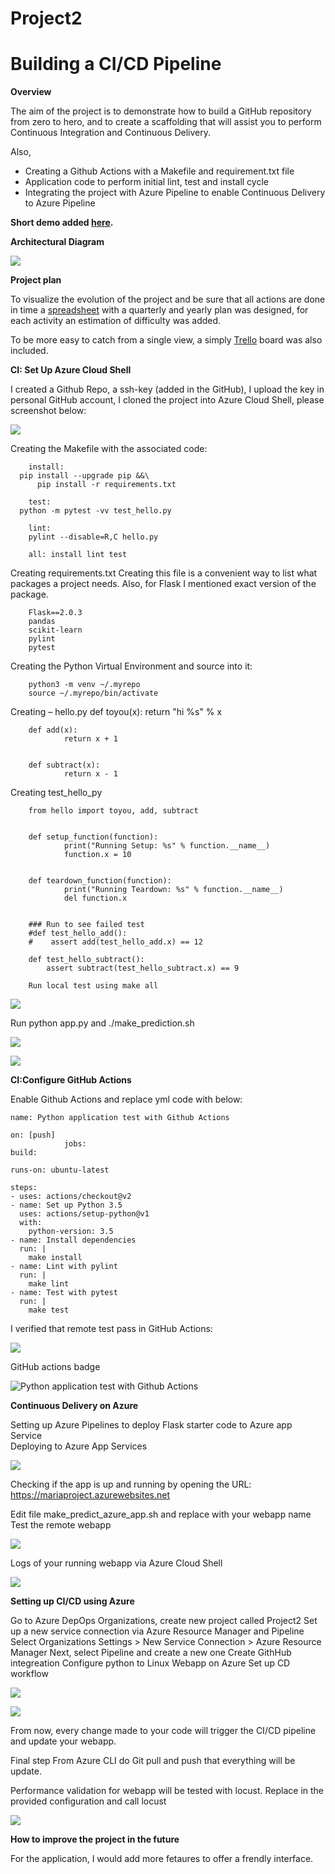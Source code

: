 # Project2

# Building a CI/CD Pipeline

**Overview**

The aim of the project is to demonstrate how to build a GitHub repository from zero to hero, and to create a scaffolding that will assist you to perform 
Continuous Integration and Continuous Delivery.

Also, 
-	Creating a Github Actions with a Makefile and requirement.txt file
-	Application code to perform initial lint, test and install cycle
-	Integrating the project with Azure Pipeline to enable Continuous Delivery to Azure Pipeline

**Short demo added [here](https://uptro29158-my.sharepoint.com/:v:/g/personal/maria_miculescu_student_upt_ro/EU8oGQkB61FDnZGdcy8OAwsBe7xwOEKZhrYTFffr7hNuIg?e=3kzGWH).**

**Architectural Diagram**

![](/images/digram%20flow.png)

**Project plan**

To visualize the evolution of the project and be sure that all actions are done in time a [spreadsheet](https://uptro29158-my.sharepoint.com/:x:/g/personal/maria_miculescu_student_upt_ro/Eb_MAS5xkxZCsWX8-zZwyaEBbg9Dmb4btCEexF_CxqgbOw?e=Nd0z1W) with a quarterly and yearly plan was designed, 
for each activity an estimation of difficulty was added. 

To be more easy to catch from a single view, a simply [Trello](https://trello.com/b/D0sgyFv7/project2) board was also included. 

**CI: Set Up Azure Cloud Shell**

I created a Github Repo, a ssh-key (added in the GitHub), I upload the key in personal GitHub account, 
I cloned the project into Azure Cloud Shell, please screenshot below:

![](/images/project%20cloned%20into%20Azure%20Shell.png)

Creating the Makefile with the associated code:

        install:
	  pip install --upgrade pip &&\
		  pip install -r requirements.txt
	
        test:
	  python -m pytest -vv test_hello.py

        lint:
		pylint --disable=R,C hello.py
    
        all: install lint test

Creating requirements.txt
Creating this file is a convenient way to list what packages a project needs. 
Also, for Flask I mentioned exact version of the package.

        Flask==2.0.3
        pandas
        scikit-learn
        pylint
        pytest

Creating the Python Virtual Environment and source into it:

        python3 -m venv ~/.myrepo
        source ~/.myrepo/bin/activate

Creating – hello.py 
        def toyou(x):
                return "hi %s" % x


        def add(x):
                return x + 1


        def subtract(x):
                return x - 1

Creating test_hello_py

        from hello import toyou, add, subtract


        def setup_function(function):
                print("Running Setup: %s" % function.__name__)
                function.x = 10


        def teardown_function(function):
                print("Running Teardown: %s" % function.__name__)
                del function.x


        ### Run to see failed test
        #def test_hello_add():
        #    assert add(test_hello_add.x) == 12

        def test_hello_subtract():
            assert subtract(test_hello_subtract.x) == 9

        Run local test using make all

![](/images/run%20local%20test.png)

Run python app.py and ./make_prediction.sh

![](/images/run%20python%20app.py.png)

![](/images/run%20make_prediction.sh.png)

**CI:Configure GitHub Actions**

Enable Github Actions and replace yml code with below:

    name: Python application test with Github Actions

    on: [push]
                jobs:
    build:

    runs-on: ubuntu-latest

    steps:
    - uses: actions/checkout@v2
    - name: Set up Python 3.5
      uses: actions/setup-python@v1
      with:
        python-version: 3.5
    - name: Install dependencies
      run: |
        make install
    - name: Lint with pylint
      run: |
        make lint
    - name: Test with pytest
      run: |
        make test
        
I verified that remote test pass in GitHub Actions:

![](/images/passing%20GitHub%20Actions.png)

GitHub actions badge

![Python application test with Github Actions](https://github.com/MariaMurarescu/Project2/actions/workflows/main.yml/badge.svg)

  
**Continuous Delivery on Azure**

Setting up Azure Pipelines to deploy Flask starter code to Azure app Service  
Deploying to Azure App Services

![](/images/deploying%20to%20azure%20app%20service.png)

Checking if the app is up and running by opening the URL:
https://mariaproject.azurewebsites.net

Edit file make_predict_azure_app.sh and replace <yourname>  with your webapp name
Test the remote webapp
        
![](/images/test%20remote%20webapp.png)
  
Logs of your running webapp via Azure Cloud Shell
  
![](/images/log%20for%20the%20app.png)
        
 **Setting up CI/CD using Azure**
 
Go to Azure DepOps Organizations, create new project called Project2
Set up a new service connection via Azure Resource Manager and Pipeline
Select Organizations Settings > New Service Connection > Azure Resource Manager
Next, select Pipeline and create a new one
Create GithHub integreation
Configure python to Linux Webapp on Azure
Set up CD workflow
  
![](/images/build%26deploy.png)  

![](/images/deployment%20job.png) 
   
From now, every change made to your code will trigger the CI/CD pipeline and update your webapp.
        
Final step
From Azure CLI do Git pull and push that everything will be update.
	
Performance validation for webapp will be tested with locust.
Replace <yourappname> in the provided configuration and call locust

![](/images/running%20locust.png)
	
**How to improve the project in the future**

For the application, I would add more fetaures to offer a frendly interface.

        


















